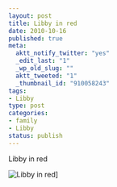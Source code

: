 ```yaml
--- 
layout: post
title: Libby in red
date: 2010-10-16
published: true
meta: 
  aktt_notify_twitter: "yes"
  _edit_last: "1"
  _wp_old_slug: ""
  aktt_tweeted: "1"
  _thumbnail_id: "910058243"
tags: 
- Libby
type: post
categories: 
- family
- Libby
status: publish
---
```

Libby in red

![Libby in red](http://media.eick.us/2010/10/2010-10-09-at-18-06-49.jpg "Libby")]
